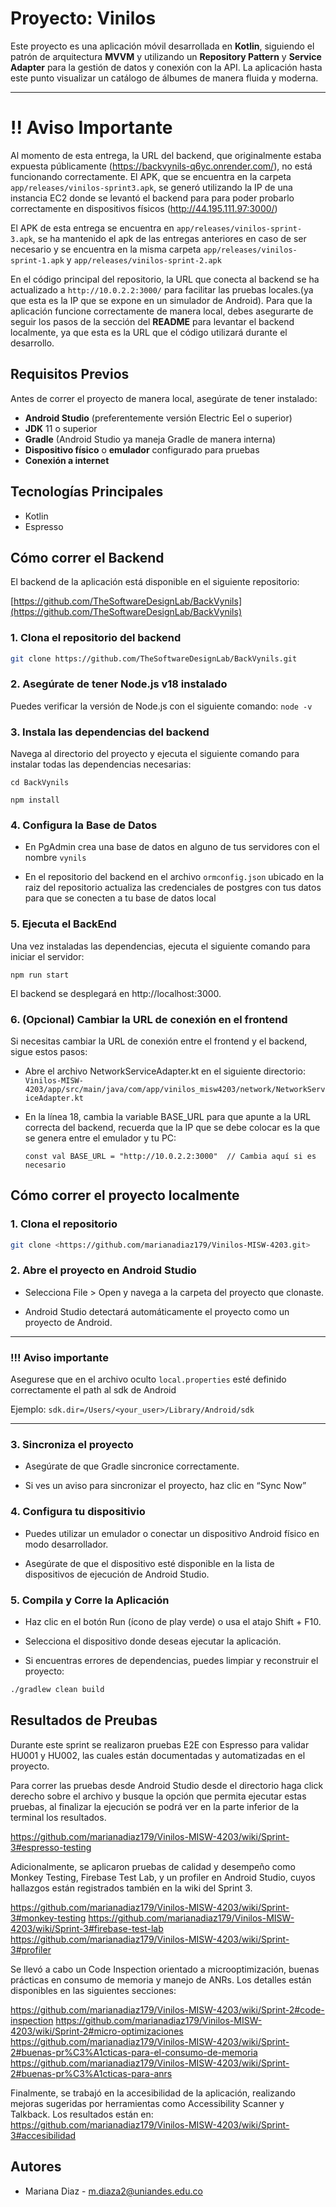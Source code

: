 # Proyecto: Vinilos

Este proyecto es una aplicación móvil desarrollada en **Kotlin**, siguiendo el patrón de arquitectura **MVVM** y utilizando un **Repository Pattern** y **Service Adapter** para la gestión de datos y conexión con la API. La aplicación hasta este punto visualizar un catálogo de álbumes de manera fluida y moderna.


---
# !! Aviso Importante

Al momento de esta entrega, la URL del backend, que originalmente estaba expuesta públicamente (https://backvynils-q6yc.onrender.com/), no está funcionando correctamente. El APK, que se encuentra en la carpeta `app/releases/vinilos-sprint3.apk`, se generó utilizando la IP de una instancia EC2 donde se levantó el backend para para poder probarlo correctamente en dispositivos físicos (http://44.195.111.97:3000/)

El APK de esta entrega se encuentra en `app/releases/vinilos-sprint-3.apk`, se ha mantenido el apk de las entregas anteriores en caso de ser necesario y se encuentra en la misma carpeta `app/releases/vinilos-sprint-1.apk` y `app/releases/vinilos-sprint-2.apk`

En el código principal del repositorio, la URL que conecta al backend se ha actualizado a `http://10.0.2.2:3000/` para facilitar las pruebas locales.(ya que esta es la IP que se expone en un simulador de Android). Para que la aplicación funcione correctamente de manera local, debes asegurarte de seguir los pasos de la sección del **README** para levantar el backend localmente, ya que esta es la URL que el código utilizará durante el desarrollo.


## Requisitos Previos

Antes de correr el proyecto de manera local, asegúrate de tener instalado:

- **Android Studio** (preferentemente versión Electric Eel o superior)
- **JDK** 11 o superior
- **Gradle** (Android Studio ya maneja Gradle de manera interna)
- **Dispositivo físico** o **emulador** configurado para pruebas
- **Conexión a internet**

## Tecnologías Principales

- Kotlin
- Espresso

## Cómo correr el Backend

El backend de la aplicación está disponible en el siguiente repositorio:

[https://github.com/TheSoftwareDesignLab/BackVynils](https://github.com/TheSoftwareDesignLab/BackVynils)

### 1. Clona el repositorio del backend

```bash
git clone https://github.com/TheSoftwareDesignLab/BackVynils.git
```

### 2. Asegúrate de tener Node.js v18 instalado

Puedes verificar la versión de Node.js con el siguiente comando: ``` node -v ```

### 3. Instala las dependencias del backend

Navega al directorio del proyecto y ejecuta el siguiente comando para instalar todas las dependencias necesarias:

``` cd BackVynils ```


``` npm install ```

### 4. Configura la Base de Datos

- En PgAdmin crea una base de datos en alguno de tus servidores con el nombre ```vynils```

- En el repositorio del backend en el archivo ```ormconfig.json``` ubicado en la raiz del repositorio actualiza las credenciales de postgres con tus datos para que se conecten a tu base de datos local


### 5. Ejecuta el BackEnd

Una vez instaladas las dependencias, ejecuta el siguiente comando para iniciar el servidor:

``` npm run start ```

El backend se desplegará en http://localhost:3000.

### 6. (Opcional) Cambiar la URL de conexión en el frontend

Si necesitas cambiar la URL de conexión entre el frontend y el backend, sigue estos pasos:

- Abre el archivo NetworkServiceAdapter.kt en el siguiente directorio:
```Vinilos-MISW-4203/app/src/main/java/com/app/vinilos_misw4203/network/NetworkServiceAdapter.kt```

- En la línea 18, cambia la variable BASE_URL para que apunte a la URL correcta del backend, recuerda que la IP que se debe colocar es la que se genera entre el emulador y tu PC:

    ```const val BASE_URL = "http://10.0.2.2:3000"  // Cambia aquí si es necesario```


## Cómo correr el proyecto localmente

### 1. Clona el repositorio

```bash
git clone <https://github.com/marianadiaz179/Vinilos-MISW-4203.git>

```

### 2. Abre el proyecto en Android Studio

- Selecciona File > Open y navega a la carpeta del proyecto que clonaste.

- Android Studio detectará automáticamente el proyecto como un proyecto de Android.

---
### !!! Aviso importante

Asegurese que en el archivo oculto `local.properties` esté definido correctamente el path al sdk de Android

Ejemplo: `sdk.dir=/Users/<your_user>/Library/Android/sdk`

---

### 3. Sincroniza el proyecto

- Asegúrate de que Gradle sincronice correctamente.

- Si ves un aviso para sincronizar el proyecto, haz clic en “Sync Now”

### 4. Configura tu dispositivio

- Puedes utilizar un emulador o conectar un dispositivo Android físico en modo desarrollador.

- Asegúrate de que el dispositivo esté disponible en la lista de dispositivos de ejecución de Android Studio.

### 5. Compila y Corre la Aplicación

- Haz clic en el botón Run (ícono de play verde) o usa el atajo Shift + F10.

- Selecciona el dispositivo donde deseas ejecutar la aplicación.

- Si encuentras errores de dependencias, puedes limpiar y reconstruir el proyecto:


```bash
./gradlew clean build
```

## Resultados de Preubas

Durante este sprint se realizaron pruebas E2E con Espresso para validar HU001 y HU002, las cuales están documentadas y automatizadas en el proyecto. 

Para correr las pruebas desde Android Studio desde el directorio haga click derecho sobre el archivo y busque la opción que permita ejecutar estas pruebas, al finalizar la ejecución se podrá ver en la parte inferior de la terminal los resultados.

https://github.com/marianadiaz179/Vinilos-MISW-4203/wiki/Sprint-3#espresso-testing


Adicionalmente, se aplicaron pruebas de calidad y desempeño como Monkey Testing, Firebase Test Lab, y un profiler en Android Studio, cuyos hallazgos están registrados también en la wiki del Sprint 3.

https://github.com/marianadiaz179/Vinilos-MISW-4203/wiki/Sprint-3#monkey-testing
https://github.com/marianadiaz179/Vinilos-MISW-4203/wiki/Sprint-3#firebase-test-lab
https://github.com/marianadiaz179/Vinilos-MISW-4203/wiki/Sprint-3#profiler


Se llevó a cabo un Code Inspection orientado a microoptimización, buenas prácticas en consumo de memoria y manejo de ANRs. Los detalles están disponibles en las siguientes secciones:

https://github.com/marianadiaz179/Vinilos-MISW-4203/wiki/Sprint-2#code-inspection
https://github.com/marianadiaz179/Vinilos-MISW-4203/wiki/Sprint-2#micro-optimizaciones
https://github.com/marianadiaz179/Vinilos-MISW-4203/wiki/Sprint-2#buenas-pr%C3%A1cticas-para-el-consumo-de-memoria
https://github.com/marianadiaz179/Vinilos-MISW-4203/wiki/Sprint-2#buenas-pr%C3%A1cticas-para-anrs

Finalmente, se trabajó en la accesibilidad de la aplicación, realizando mejoras sugeridas por herramientas como Accessibility Scanner y Talkback. Los resultados están en:
https://github.com/marianadiaz179/Vinilos-MISW-4203/wiki/Sprint-3#accesibilidad


## Autores

- Mariana Diaz - m.diaza2@uniandes.edu.co
